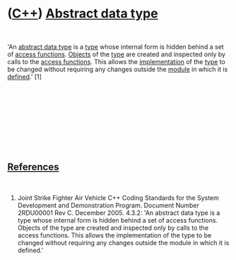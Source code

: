 



 

 

 

 

 

([C++](Cpp.md)) [Abstract data type](CppAbstractDataType.md)
==============================================================

 

'An [abstract data type](CppAbstractDataType.md) is a
[type](CppDataType.md) whose internal form is hidden behind a set of
[access functions](CppAccessor.md). [Objects](CppObject.md) of the
[type](CppDataType.md) are created and inspected only by calls to the
[access functions](CppAccessor.md). This allows the
[implementation](CppImplementation.md) of the [type](CppDataType.md)
to be changed without requiring any changes outside the
[module](CppModule.md) in which it is [defined](CppDefinition.md).'
\[1\]

 

 

 

 

 

[References](CppReferences.md)
-------------------------------

 

1.  Joint Strike Fighter Air Vehicle C++ Coding Standards for the System
    Development and Demonstration Program. Document Number 2RDU00001
    Rev C. December 2005. 4.3.2: 'An abstract data type is a type whose
    internal form is hidden behind a set of access functions. Objects of
    the type are created and inspected only by calls to the
    access functions. This allows the implementation of the type to be
    changed without requiring any changes outside the module in which it
    is defined.'

 

 

 

 

 





 



